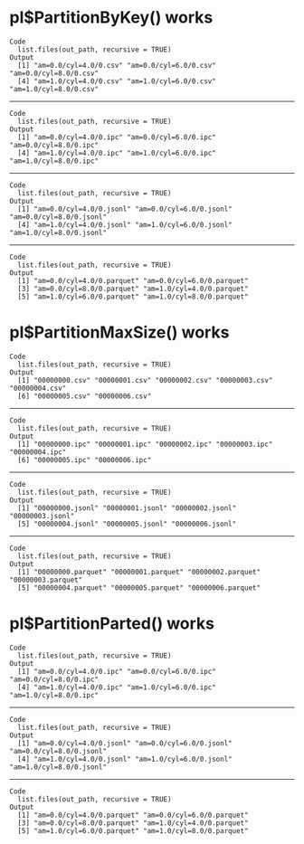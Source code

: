 # pl$PartitionByKey() works

    Code
      list.files(out_path, recursive = TRUE)
    Output
      [1] "am=0.0/cyl=4.0/0.csv" "am=0.0/cyl=6.0/0.csv" "am=0.0/cyl=8.0/0.csv"
      [4] "am=1.0/cyl=4.0/0.csv" "am=1.0/cyl=6.0/0.csv" "am=1.0/cyl=8.0/0.csv"

---

    Code
      list.files(out_path, recursive = TRUE)
    Output
      [1] "am=0.0/cyl=4.0/0.ipc" "am=0.0/cyl=6.0/0.ipc" "am=0.0/cyl=8.0/0.ipc"
      [4] "am=1.0/cyl=4.0/0.ipc" "am=1.0/cyl=6.0/0.ipc" "am=1.0/cyl=8.0/0.ipc"

---

    Code
      list.files(out_path, recursive = TRUE)
    Output
      [1] "am=0.0/cyl=4.0/0.jsonl" "am=0.0/cyl=6.0/0.jsonl" "am=0.0/cyl=8.0/0.jsonl"
      [4] "am=1.0/cyl=4.0/0.jsonl" "am=1.0/cyl=6.0/0.jsonl" "am=1.0/cyl=8.0/0.jsonl"

---

    Code
      list.files(out_path, recursive = TRUE)
    Output
      [1] "am=0.0/cyl=4.0/0.parquet" "am=0.0/cyl=6.0/0.parquet"
      [3] "am=0.0/cyl=8.0/0.parquet" "am=1.0/cyl=4.0/0.parquet"
      [5] "am=1.0/cyl=6.0/0.parquet" "am=1.0/cyl=8.0/0.parquet"

# pl$PartitionMaxSize() works

    Code
      list.files(out_path, recursive = TRUE)
    Output
      [1] "00000000.csv" "00000001.csv" "00000002.csv" "00000003.csv" "00000004.csv"
      [6] "00000005.csv" "00000006.csv"

---

    Code
      list.files(out_path, recursive = TRUE)
    Output
      [1] "00000000.ipc" "00000001.ipc" "00000002.ipc" "00000003.ipc" "00000004.ipc"
      [6] "00000005.ipc" "00000006.ipc"

---

    Code
      list.files(out_path, recursive = TRUE)
    Output
      [1] "00000000.jsonl" "00000001.jsonl" "00000002.jsonl" "00000003.jsonl"
      [5] "00000004.jsonl" "00000005.jsonl" "00000006.jsonl"

---

    Code
      list.files(out_path, recursive = TRUE)
    Output
      [1] "00000000.parquet" "00000001.parquet" "00000002.parquet" "00000003.parquet"
      [5] "00000004.parquet" "00000005.parquet" "00000006.parquet"

# pl$PartitionParted() works

    Code
      list.files(out_path, recursive = TRUE)
    Output
      [1] "am=0.0/cyl=4.0/0.ipc" "am=0.0/cyl=6.0/0.ipc" "am=0.0/cyl=8.0/0.ipc"
      [4] "am=1.0/cyl=4.0/0.ipc" "am=1.0/cyl=6.0/0.ipc" "am=1.0/cyl=8.0/0.ipc"

---

    Code
      list.files(out_path, recursive = TRUE)
    Output
      [1] "am=0.0/cyl=4.0/0.jsonl" "am=0.0/cyl=6.0/0.jsonl" "am=0.0/cyl=8.0/0.jsonl"
      [4] "am=1.0/cyl=4.0/0.jsonl" "am=1.0/cyl=6.0/0.jsonl" "am=1.0/cyl=8.0/0.jsonl"

---

    Code
      list.files(out_path, recursive = TRUE)
    Output
      [1] "am=0.0/cyl=4.0/0.parquet" "am=0.0/cyl=6.0/0.parquet"
      [3] "am=0.0/cyl=8.0/0.parquet" "am=1.0/cyl=4.0/0.parquet"
      [5] "am=1.0/cyl=6.0/0.parquet" "am=1.0/cyl=8.0/0.parquet"

